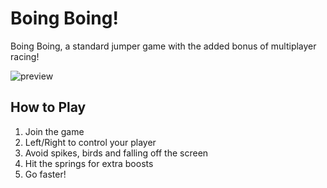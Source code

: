 # Boing Boing!

Boing Boing, a standard jumper game with the added bonus of multiplayer racing!

![preview](https://github.com/kevglass/rune-boingboing/assets/3787210/99e8cda8-c16d-4013-a853-856dc8eef965)

## How to Play

1) Join the game
2) Left/Right to control your player
3) Avoid spikes, birds and falling off the screen
4) Hit the springs for extra boosts
5) Go faster!
